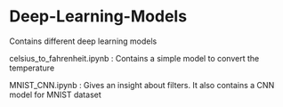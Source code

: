 # Deep-Learning-Models
Contains different deep learning models

celsius_to_fahrenheit.ipynb : Contains a simple model to convert the temperature

MNIST_CNN.ipynb : Gives an insight about filters. It also contains a CNN model for MNIST dataset


